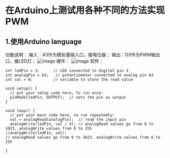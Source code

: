 在Arduino上测试用各种不同的方法实现PWM
=================================
1.使用Arduino language
---------------------
功能说明：
输入：A3作为模拟量输入口，接电位器；
输出：D3作为PWM输出口，接LED灯；
![image]()
硬件：
![image]()
软件：
```
int ledPin = 3;      // LED connected to digital pin 3
int analogPin = A3;   // potentiometer connected to analog pin A3
int val = 0;         // variable to store the read value

void setup() {
  // put your setup code here, to run once:
  pinMode(ledPin, OUTPUT);  // sets the pin as output
}

void loop() {
  // put your main code here, to run repeatedly:
  val = analogRead(analogPin);  // read the input pin
  analogWrite(ledPin, val / 4); // analogRead values go from 0 to 1023, analogWrite values from 0 to 255
//analogWrite(ledPin, val); 
// analogRead values go from 0 to 1023, analogWrite values from 0 to 255

}
```




